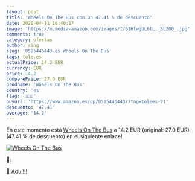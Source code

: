 ```yaml
---
layout: post
title: 'Wheels On The Bus con un 47.41 % de descuento'
date: 2020-04-11 16:40:17
image: 'https://m.media-amazon.com/images/I/61HlwgUL6tL._SL200_.jpg'
comments: true
category: ofertas
author: ring
slug: '0525446443-es Wheels On The Bus'
tags: tole.es
actualPrice: 14.2 EUR
currency: EUR
price: 14.2
comparePrice: 27.0 EUR
prodname: 'Wheels On The Bus'
country: 'es'
flag: '🇪🇸'
buyurl: 'https://www.amazon.es/dp/0525446443/?tag=tolees-21'
descuento: '47.41'
average: '14.2'
---
```


En este momento está [Wheels On The Bus](https://www.amazon.es/dp/0525446443/?tag=tolees-21) a 14.2 EUR (original: 27.0 EUR) (47.41 %  de descuento) en el siguiente enlace!

[![Wheels On The Bus](https://m.media-amazon.com/images/I/61HlwgUL6tL._SL200_.jpg)](https://www.amazon.es/dp/0525446443/?tag=tolees-21)

🔎:


[🛒 Aquí!!!](https://www.amazon.es/dp/0525446443/?tag=tolees-21)

